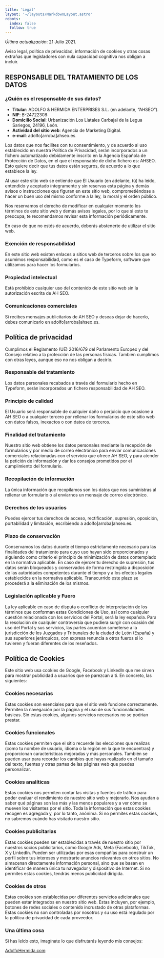 ```yaml
---
title: 'Legal'
layout: '~/layouts/MarkdownLayout.astro'
robots:
  index: false
  follow: true
---
```


_Última actualización_: 21 Julio 2021.

Aviso legal, política de privacidad, información de cookies y otras cosas extrañas que legisladores con nula capacidad cognitiva nos obligan a incluir.

## RESPONSABLE DEL TRATAMIENTO DE LOS DATOS

### ¿Quién es el responsable de sus datos?

- **Titular**: ADOLFO & HERMIDA ENTERPRISES S.L. (en adelante, “AHSEO”).
- **NIF**: B-24722308
- **Domicilio Social**: Urbanización Los Llatales Carbajal de la Legua Sariegos, 24196, León.
- **Actividad del sitio web**: Agencia de Marketing Digital.
- **e-mail**: adolfo[arroba]ahseo.es.

Los datos que nos facilites con tu consentimiento, y de acuerdo al uso establecido en nuestra Política de Privacidad, serán incorporados a un fichero automatizado debidamente inscrito en la Agencia Española de Protección de Datos, en el que el responsable de dicho fichero es: AHSEO. Esto quiere decir que tus datos están seguros, de acuerdo a lo que establece la ley.

Al usar este sitio web se entiende que El Usuario (en adelante, tú) ha leído, entendido y aceptado íntegramente y sin reservas esta página y demás avisos o instrucciones que figuran en este sitio web, comprometiéndose a hacer un buen uso del mismo conforme a la ley, la moral y el orden público.

Nos reservamos el derecho de modificar en cualquier momento los términos de este sitio web y demás avisos legales, por lo que si esto te preocupa, te recomendamos revisar esta información periódicamente.

En caso de que no estés de acuerdo, deberás abstenerte de utilizar el sitio web.

### Exención de responsabilidad

En este sitio web existen enlaces a sitios web de terceros sobre los que no asumimos responsabilidad, como es el caso de Typeform, software que utilizamos para hacer los formularios.

### Propiedad intelectual

Está prohibido cualquier uso del contenido de este sitio web sin la autorización escrita de AH SEO.

### Comunicaciones comerciales

Si recibes mensajes publicitarios de AH SEO y deseas dejar de hacerlo, debes comunicarlo en adolfo[arroba]ahseo.es.

## Política de privacidad

Cumplimos el Reglamento (UE) 2016/679 del Parlamento Europeo y del Consejo relativo a la protección de las personas físicas. También cumplimos con otras leyes, aunque eso no nos obligan a decirlo.

### Responsable del tratamiento

Los datos personales recabados a través del formulario hecho en Typeform, serán incorporados un fichero responsabilidad de AH SEO.

### Principio de calidad

El Usuario será responsable de cualquier daño o perjuicio que ocasione a AH SEO o a cualquier tercero por rellenar los formularios de este sitio web con datos falsos, inexactos o con datos de terceros.

### Finalidad del tratamiento

Nuestro sitio web obtiene los datos personales mediante la recepción de formularios y por medio de correo electrónico para enviar comunicaciones comerciales relacionadas con el servicio que ofrece AH SEO, y para atender la petición de información y dar los consejos prometidos por el cumplimiento del formulario.

### Recopilación de información

La única información que recopilamos son los datos que nos suministras al rellenar un formulario o al enviarnos un mensaje de correo electrónico.

### Derechos de los usuarios

Puedes ejercer tus derechos de acceso, rectificación, supresión, oposición, portabilidad y limitación, escribiendo a adolfo[arroba]ahseo.es.

### Plazo de conservación

Conservamos los datos durante el tiempo estrictamente necesario para las finalidades del tratamiento para cuyo uso hayan sido proporcionados y siguiendo como criterio el principio de minimización de datos contemplado en la normativa aplicable. En caso de ejercer tu derecho de supresión, tus datos serán bloqueados y conservados de forma restringida a disposición de las autoridades competentes durante el tiempo y a los efectos legales establecidos en la normativa aplicable. Transcurrido este plazo se procederá a la eliminación de los mismos.

### Legislación aplicable y Fuero

La ley aplicable en caso de disputa o conflicto de interpretación de los términos que conforman estas Condiciones de Uso, así como cualquier cuestión relacionada con los servicios del Portal, será la ley española. Para la resolución de cualquier controversia que pudiera surgir con ocasión del uso del Portal y sus servicios, las partes acuerdan someterse a la jurisdicción de los Juzgados y Tribunales de la ciudad de León (España) y sus superiores jerárquicos, con expresa renuncia a otros fueros si lo tuvieren y fueran diferentes de los reseñados.

## Política de Cookies

Este sitio web usa cookies de Google, Facebook y LinkedIn que me sirven para mostrar publicidad a usuarios que se parezcan a ti. En concreto, las siguientes:

### Cookies necesarias

Estas cookies son esenciales para que el sitio web funcione correctamente. Permiten la navegación por la página y el uso de sus funcionalidades básicas. Sin estas cookies, algunos servicios necesarios no se podrían prestar.

### Cookies funcionales

Estas cookies permiten que el sitio recuerde las elecciones que realizas (como tu nombre de usuario, idioma o la región en la que te encuentras) y proporcionan características mejoradas y más personales. También se pueden usar para recordar los cambios que hayas realizado en el tamaño del texto, fuentes y otras partes de las páginas web que puedes personalizar.

### Cookies analíticas

Estas cookies nos permiten contar las visitas y fuentes de tráfico para poder evaluar el rendimiento de nuestro sitio web y mejorarlo. Nos ayudan a saber qué páginas son las más y las menos populares y a ver cómo se mueven los visitantes por el sitio. Toda la información que estas cookies recogen es agregada y, por lo tanto, anónima. Si no permites estas cookies, no sabremos cuándo has visitado nuestro sitio.

### Cookies publicitarias

Estas cookies pueden ser establecidas a través de nuestro sitio por nuestros socios publicitarios, como Google Ads, Meta (Facebook), TikTok, X y LinkedIn. Pueden ser utilizadas por esas compañías para construir un perfil sobre tus intereses y mostrarte anuncios relevantes en otros sitios. No almacenan directamente información personal, sino que se basan en identificar de manera única tu navegador y dispositivo de Internet. Si no permites estas cookies, tendrás menos publicidad dirigida.

### Cookies de otros

Estas cookies son establecidas por diferentes servicios adicionales que pueden estar integrados en nuestro sitio web. Estas incluyen, por ejemplo, botones de redes sociales o contenido incrustado de otras plataformas. Estas cookies no son controladas por nosotros y su uso está regulado por la política de privacidad de cada proveedor.

### Una última cosa

Si has leído esto, imagínate lo que disfrutarás leyendo mis consejos:

[AdolfoHermida.com](https://adolfohermida.com)

